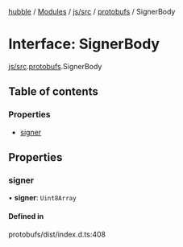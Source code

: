 [hubble](../README.md) / [Modules](../modules.md) / [js/src](../modules/js_src.md) / [protobufs](../modules/js_src.protobufs.md) / SignerBody

# Interface: SignerBody

[js/src](../modules/js_src.md).[protobufs](../modules/js_src.protobufs.md).SignerBody

## Table of contents

### Properties

- [signer](js_src.protobufs.SignerBody.md#signer)

## Properties

### signer

• **signer**: `Uint8Array`

#### Defined in

protobufs/dist/index.d.ts:408
